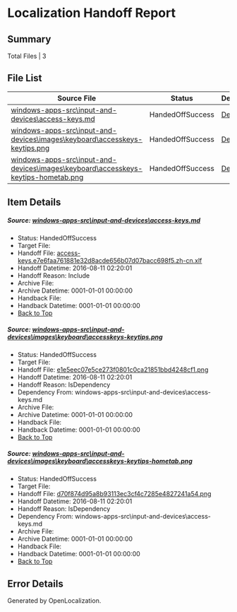 # <a name='report-top'></a> Localization Handoff Report

## Summary
 Total Files | 3

## File List
 Source File | Status | Details 
 ----------- | ------ | ------- 
 [windows-apps-src\input-and-devices\access-keys.md](https://github.com/Microsoft/windows-apps/blob/ac86012b63646e53dbde492eef504cb8230f2afd/windows-apps-src/input-and-devices/access-keys.md) | HandedOffSuccess | [Details](#d96d507c6ce8537888619ce174e2ff0e5284dcce3997)
 [windows-apps-src\input-and-devices\images\keyboard\accesskeys-keytips.png](https://github.com/Microsoft/windows-apps/blob/ac86012b63646e53dbde492eef504cb8230f2afd/windows-apps-src/input-and-devices/images/keyboard/accesskeys-keytips.png) | HandedOffSuccess | [Details](#e1e5eec07e5ce273f0801c0ca21851bbd4248cf14213)
 [windows-apps-src\input-and-devices\images\keyboard\accesskeys-keytips-hometab.png](https://github.com/Microsoft/windows-apps/blob/ac86012b63646e53dbde492eef504cb8230f2afd/windows-apps-src/input-and-devices/images/keyboard/accesskeys-keytips-hometab.png) | HandedOffSuccess | [Details](#d70f874d95a8b93113ec3cf4c7285e4827241a544212)

## Item Details
##### <a name='d96d507c6ce8537888619ce174e2ff0e5284dcce3997'></a> Source: [windows-apps-src\input-and-devices\access-keys.md](https://github.com/Microsoft/windows-apps/blob/ac86012b63646e53dbde492eef504cb8230f2afd/windows-apps-src/input-and-devices/access-keys.md)
* Status: HandedOffSuccess
* Target File: 
* Handoff File: [access-keys.e7e6faa761881e32d8acde656b07d07bacc698f5.zh-cn.xlf](https://github.com/Microsoft/WDG.handoff/blob/05f6b84b435ae63b2837f06d0196f9c4048eeeec/ol-handoff/Microsoft/windows-apps.zh-cn/master/access-keys.e7e6faa761881e32d8acde656b07d07bacc698f5.zh-cn.xlf)
* Handoff Datetime: 2016-08-11 02:20:01
* Handoff Reason: Include
* Archive File: 
* Archive Datetime: 0001-01-01 00:00:00
* Handback File: 
* Handback Datetime: 0001-01-01 00:00:00
* [Back to Top](#report-top)

##### <a name='e1e5eec07e5ce273f0801c0ca21851bbd4248cf14213'></a> Source: [windows-apps-src\input-and-devices\images\keyboard\accesskeys-keytips.png](https://github.com/Microsoft/windows-apps/blob/ac86012b63646e53dbde492eef504cb8230f2afd/windows-apps-src/input-and-devices/images/keyboard/accesskeys-keytips.png)
* Status: HandedOffSuccess
* Target File: 
* Handoff File: [e1e5eec07e5ce273f0801c0ca21851bbd4248cf1.png](https://github.com/Microsoft/WDG.handoff/blob/05f6b84b435ae63b2837f06d0196f9c4048eeeec/ol-handoff/Microsoft/windows-apps.zh-cn/master/e1e5eec07e5ce273f0801c0ca21851bbd4248cf1.png)
* Handoff Datetime: 2016-08-11 02:20:01
* Handoff Reason: IsDependency
* Dependency From: windows-apps-src\input-and-devices\access-keys.md
* Archive File: 
* Archive Datetime: 0001-01-01 00:00:00
* Handback File: 
* Handback Datetime: 0001-01-01 00:00:00
* [Back to Top](#report-top)

##### <a name='d70f874d95a8b93113ec3cf4c7285e4827241a544212'></a> Source: [windows-apps-src\input-and-devices\images\keyboard\accesskeys-keytips-hometab.png](https://github.com/Microsoft/windows-apps/blob/ac86012b63646e53dbde492eef504cb8230f2afd/windows-apps-src/input-and-devices/images/keyboard/accesskeys-keytips-hometab.png)
* Status: HandedOffSuccess
* Target File: 
* Handoff File: [d70f874d95a8b93113ec3cf4c7285e4827241a54.png](https://github.com/Microsoft/WDG.handoff/blob/05f6b84b435ae63b2837f06d0196f9c4048eeeec/ol-handoff/Microsoft/windows-apps.zh-cn/master/d70f874d95a8b93113ec3cf4c7285e4827241a54.png)
* Handoff Datetime: 2016-08-11 02:20:01
* Handoff Reason: IsDependency
* Dependency From: windows-apps-src\input-and-devices\access-keys.md
* Archive File: 
* Archive Datetime: 0001-01-01 00:00:00
* Handback File: 
* Handback Datetime: 0001-01-01 00:00:00
* [Back to Top](#report-top)


## Error Details

Generated by OpenLocalization.
